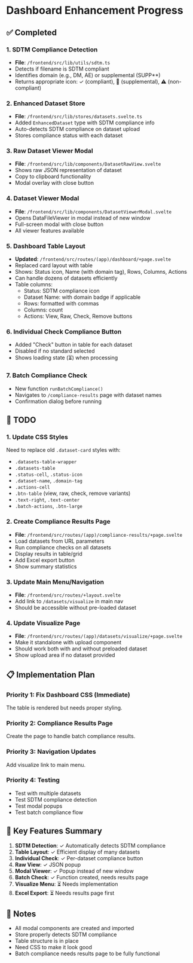 # Dashboard Enhancement Progress

## ✅ Completed

### 1. SDTM Compliance Detection
- **File**: `/frontend/src/lib/utils/sdtm.ts`
- Detects if filename is SDTM compliant
- Identifies domain (e.g., DM, AE) or supplemental (SUPP**)
- Returns appropriate icon: ✓ (compliant), 📎 (supplemental), ⚠️ (non-compliant)

### 2. Enhanced Dataset Store
- **File**: `/frontend/src/lib/stores/datasets.svelte.ts`
- Added `EnhancedDataset` type with SDTM compliance info
- Auto-detects SDTM compliance on dataset upload
- Stores compliance status with each dataset

### 3. Raw Dataset Viewer Modal
- **File**: `/frontend/src/lib/components/DatasetRawView.svelte`
- Shows raw JSON representation of dataset
- Copy to clipboard functionality
- Modal overlay with close button

### 4. Dataset Viewer Modal
- **File**: `/frontend/src/lib/components/DatasetViewerModal.svelte`
- Opens DataFileViewer in modal instead of new window
- Full-screen modal with close button
- All viewer features available

### 5. Dashboard Table Layout
- **Updated**: `/frontend/src/routes/(app)/dashboard/+page.svelte`
- Replaced card layout with table
- Shows: Status icon, Name (with domain tag), Rows, Columns, Actions
- Can handle dozens of datasets efficiently
- Table columns:
  - Status: SDTM compliance icon
  - Dataset Name: with domain badge if applicable
  - Rows: formatted with commas
  - Columns: count
  - Actions: View, Raw, Check, Remove buttons

### 6. Individual Check Compliance Button
- Added "Check" button in table for each dataset
- Disabled if no standard selected
- Shows loading state (⏳) when processing

### 7. Batch Compliance Check
- New function `runBatchCompliance()`
- Navigates to `/compliance-results` page with dataset names
- Confirmation dialog before running

## 🚧 TODO

### 1. Update CSS Styles
Need to replace old `.dataset-card` styles with:
- `.datasets-table-wrapper`
- `.datasets-table`
- `.status-cell`, `.status-icon`
- `.dataset-name`, `.domain-tag`  
- `.actions-cell`
- `.btn-table` (view, raw, check, remove variants)
- `.text-right`, `.text-center`
- `.batch-actions`, `.btn-large`

### 2. Create Compliance Results Page
- **File**: `/frontend/src/routes/(app)/compliance-results/+page.svelte`
- Load datasets from URL parameters
- Run compliance checks on all datasets
- Display results in table/grid
- Add Excel export button
- Show summary statistics

### 3. Update Main Menu/Navigation
- **File**: `/frontend/src/routes/+layout.svelte`
- Add link to `/datasets/visualize` in main nav
- Should be accessible without pre-loaded dataset

### 4. Update Visualize Page
- **File**: `/frontend/src/routes/(app)/datasets/visualize/+page.svelte`
- Make it standalone with upload component
- Should work both with and without preloaded dataset
- Show upload area if no dataset provided

## 📋 Implementation Plan

### Priority 1: Fix Dashboard CSS (Immediate)
The table is rendered but needs proper styling.

### Priority 2: Compliance Results Page
Create the page to handle batch compliance results.

### Priority 3: Navigation Updates
Add visualize link to main menu.

### Priority 4: Testing
- Test with multiple datasets
- Test SDTM compliance detection
- Test modal popups
- Test batch compliance flow

## 🎯 Key Features Summary

1. **SDTM Detection**: ✓ Automatically detects SDTM compliance
2. **Table Layout**: ✓ Efficient display of many datasets
3. **Individual Check**: ✓ Per-dataset compliance button
4. **Raw View**: ✓ JSON popup
5. **Modal Viewer**: ✓ Popup instead of new window
6. **Batch Check**: ✓ Function created, needs results page
7. **Visualize Menu**: ⏳ Needs implementation
8. **Excel Export**: ⏳ Needs results page first

## 📝 Notes

- All modal components are created and imported
- Store properly detects SDTM compliance
- Table structure is in place
- Need CSS to make it look good
- Batch compliance needs results page to be fully functional


